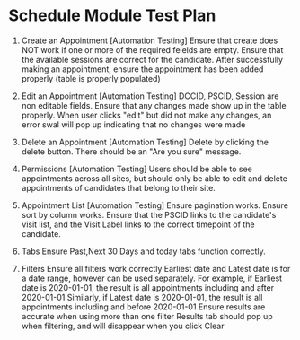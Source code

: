 # Schedule Module Test Plan

1. Create an Appointment [Automation Testing]
Ensure that create does NOT work if one or more of the required feields are empty. 
Ensure that the available sessions are correct for the candidate. 
After successfully making an appointment, ensure the appointment has been added properly (table is properly populated)

2. Edit an Appointment [Automation Testing]
DCCID, PSCID, Session are non editable fields. 
Ensure that any changes made show up in the table properly. 
When user clicks "edit" but did not make any changes, an error swal will pop up indicating that no changes were made

3. Delete an Appointment [Automation Testing]
Delete by clicking the delete button. There should be an "Are you sure" message.

4. Permissions [Automation Testing]
Users should be able to see appointments across all sites, but should only be able to edit and delete appointments of candidates that belong to their site. 

5. Appointment List [Automation Testing]
Ensure pagination works.
Ensure sort by column works.
Ensure that the PSCID links to the candidate's visit list, and the Visit Label links to the correct timepoint of the candidate.

6. Tabs 
Ensure Past,Next 30 Days and today tabs function correctly. 

7. Filters 
Ensure all filters work correctly 
Earliest date and Latest date is for a date range, however can be used separately. 
For example, if Earliest date is 2020-01-01, the result is all appointments including and after 2020-01-01
Similarly, if Latest date is 2020-01-01, the result is all appointments including and before 2020-01-01
Ensure results are accurate when using more than one filter 
Results tab should pop up when filtering, and will disappear when you click Clear 
